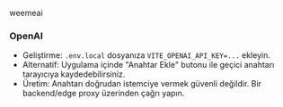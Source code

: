 weemeai

### OpenAI
- Geliştirme: `.env.local` dosyanıza `VITE_OPENAI_API_KEY=...` ekleyin.
- Alternatif: Uygulama içinde "Anahtar Ekle" butonu ile geçici anahtarı tarayıcıya kaydedebilirsiniz.
- Üretim: Anahtarı doğrudan istemciye vermek güvenli değildir. Bir backend/edge proxy üzerinden çağrı yapın.